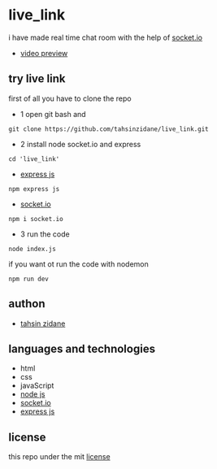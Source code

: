 # live_link
i have made real time chat room with the help of [socket.io](https://socket.io/)

- [video preview]()

## try live link
first of all you have to clone the repo

- 1 open git bash and
```
git clone https://github.com/tahsinzidane/live_link.git
```
- 2 install node socket.io and express
```
cd 'live_link'
```
- [express js](https://expressjs.com/)
```
npm express js
```
- [socket.io](https://socket.io/)
```
npm i socket.io
```

- 3 run the code
```
node index.js
```
if you want ot run the code with nodemon 
```
npm run dev
```

## authon
- [tahsin zidane](https://github.com/tahsinzidane)

## languages and technologies
- html 
- css
- javaScript
- [node js](https://nodejs.org/api/os.html) 
- [socket.io](https://socket.io/)
- [express js](https://expressjs.com/)

## license
this repo under the mit [license](/LICENSE) 

